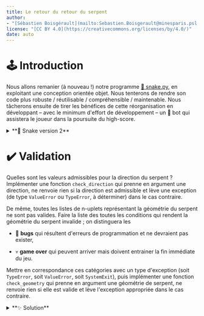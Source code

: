 ```yaml
---
title: Le retour du retour du serpent
author: 
- "[Sébastien Boisgérault](mailto:Sebastien.Boisgerault@minesparis.psl.eu), MINES Paris -- PSL"
license: "[CC BY 4.0](https://creativecommons.org/licenses/by/4.0/)"
date: auto
---
```



🕹️ Introduction
================================================================================

Nous allons remanier (à nouveau !) notre programme [🐍 snake.py](../snake-2/solutions/snake-v2.4.py),
en exploitant une conception orientée objet.
Nous tenterons de rendre son code plus robuste / réutilisable / compréhensible 
/ maintenable. 
Nous tâcherons ensuite de tirer les bénéfices de cette réorganisation 
en développant – avec le minimum d'effort de développement – 
un 🤖 bot qui assistera le joueur dans la poursuite du high-score. 


<details>
<summary>
**📄 Snake version 2**
</summary>

```python
# Python Standard Library
import random
import sys

# Pygame
import pygame

# Setup
# ------------------------------------------------------------
WIDTH = 30
HEIGHT = 30
CELL_SIZE = 20
FPS = 1.0
COLORS = {
    "background": [255, 255, 255],
    "snake": [0, 0, 0],
    "fruit": [255, 0, 0]
}
UP = [0, -1]
DOWN = [0, 1]
LEFT = [-1, 0]
RIGHT = [1, 0]
SNAPSHOT="snapshot.py"

# State
# ------------------------------------------------------------
snake = [
    [10, 15],
    [11, 15],
    [12, 15],
]
direction = DOWN
fruit = [10, 10]
score = 0

def save_state():
    state = {
        "snake": snake,
        "direction": direction,
        "fruit": fruit,
        "score": score
    }
    with open(SNAPSHOT, mode="w") as file:
        file.write(repr(state))

def load_state():
    global snake, direction, fruit, score
    with open(SNAPSHOT, mode="r", encoding="utf-8") as file:
        data = file.read()
    state = eval(data)
    snake = state["snake"]
    direction = state["direction"]
    fruit = state["fruit"]
    score = state["score"]    


# Helper Functions
# ------------------------------------------------------------
def init():
    pygame.init()
    screen = pygame.display.set_mode([CELL_SIZE*WIDTH, CELL_SIZE*HEIGHT])
    clock = pygame.time.Clock()
    return screen, clock

def draw(screen):
    screen.fill(COLORS["background"])
    for x, y in snake:
        rect = [x*CELL_SIZE, y*CELL_SIZE, CELL_SIZE, CELL_SIZE]
        pygame.draw.rect(screen, COLORS["snake"], rect)
    rect = [fruit[0]*CELL_SIZE, fruit[1]*CELL_SIZE, CELL_SIZE, CELL_SIZE]
    pygame.draw.rect(screen, COLORS["fruit"], rect)  
    pygame.display.set_caption(f"Score : {score}")

def set_direction(d):
    def action():
        global direction
        direction = d
    return action

def move_snake():
    global snake, score, fruit
    head = snake[-1]
    new_head = [
      head[0] + direction[0], 
      head[1] + direction[1]
    ]
    if new_head in snake:
        sys.exit()
    elif new_head[0] < 0 or new_head[0] >= WIDTH:
        sys.exit()
    elif new_head[1] < 0 or new_head[1] >= HEIGHT:
        sys.exit()
    if new_head == fruit:
        score = score + 1
        snake = snake + [new_head]
        fruit = [
            random.randint(0, WIDTH-1), 
            random.randint(0, HEIGHT-1)
        ]
    else:
        snake = snake[1:] + [new_head]

# Event Management
# ------------------------------------------------------------
KEY_BINDINGS = {
    "q": sys.exit,
    "up": set_direction(UP),
    "down": set_direction(DOWN),
    "left": set_direction(LEFT),
    "right": set_direction(RIGHT),
    "s": save_state,
    "l": load_state,
}

KEY_EVENT_HANDLER = {pygame.key.key_code(k): v for k, v in KEY_BINDINGS.items()}

def handle_events(events):
    for event in events:
        if event.type == pygame.QUIT:
            sys.exit()
        elif event.type == pygame.KEYDOWN:
            event_handler = KEY_EVENT_HANDLER.get(event.key)
            if event_handler:
                event_handler()

def wait_for_next_frame(clock):
    clock.tick(FPS)

# Main Loop
# ------------------------------------------------------------
try:
    load_state()
except FileNotFoundError:
    pass

screen, clock = init()
while True:
    events = pygame.event.get()
    handle_events(events)
    move_snake()
    draw(screen)
    pygame.display.update()
    wait_for_next_frame(clock)
```
</details>

✔️ Validation
================================================================================

Quelles sont les valeurs admissibles pour la direction du serpent ?
Implémenter une fonction `check_direction` qui prenne en argument une
direction, ne renvoie rien si la direction est admissible et lève une
exception (de type `ValueError` ou `TypeError`, à déterminer) dans le cas contraire.

De même, toutes les listes de n-uplets représentant la géométrie du serpent 
ne sont pas valides. Faire la liste des toutes les conditions qui rendent 
la géométrie du serpent invalide ; on distinguera les

  - 🐛 **bugs** qui résultent d'erreurs de programmation et ne devraient pas exister,

  - 💀 **game over** qui peuvent arriver mais doivent entrainer la fin immédiate du jeu.

Mettre en correspondance ces catégories avec un type d'exception (soit
`TypeError`, soit `ValueError`, soit `SystemExit`), puis
implémenter une fonction `check_geometry` qui prenne en argument une 
géométrie de serpent, ne renvoie rien si elle est valide et lève 
l'exception appropriée dans le cas contraire.

<details>
<summary>
**✨ Solution**
</summary>
```python
def check_direction(direction):
    valid_directions = list(DIRECTIONS.values())
    if (
        not isinstance(direction, list)
        or len(direction) != 2
        or not isinstance(direction[0], int)
        or not isinstance(direction[1], int)
    ):
        raise TypeError(f"{direction} is not a pair of integers")
    elif direction not in valid_directions:
        raise ValueError(f"{direction} is not in {valid_directions}")


def is_in_scope(tile):
    x, y = tile
    return 0 <= x < WIDTH and 0 <= y < HEIGHT


def check_geometry(geometry):
    if not all(
        isinstance(item, list)
        and len(item) == 2
        and isinstance(item[0], int)
        and isinstance(item[1], int)
        for item in geometry
    ):
        raise TypeError("all geometry items should be pairs of integers")
    if not geometry:
        raise ValueError("empty geometry")
    for i, item in enumerate(geometry[:-1]):
        next_item = geometry[i + 1]
        diff = (next_item[0] - item[0], next_item[1] - item[1])
        if abs(diff[0]) + abs(diff[1]) != 1:
            raise ValueError("non-connected snake geometry")
    if not all(is_in_scope(item) for item in geometry):
        raise SystemExit("snake out of bounds")

    for i, elt in enumerate(geometry):
        if elt in geometry[i+1:]:
            # at least one repeated item
            raise SystemExit("snake self-collision")
```
</details>


🐍 Un type `Snake`
================================================================================

Implémenter une classe `Snake` encapsulant la géométrie et la direction du
serpent :

```python
>>> geometry = [[10, 15], [11, 15], [12, 15]]
>>> direction = [0, 1]
>>> snake = Snake(geometry, direction)
```

Le constructeur de `Snake` doit vérifier que la géométrie et la direction
ou générer une erreur si cela n'est pas le cas. 
Stockez les arguments `geometry` et `direction` comme les attributs 
de même nom de l'instance snake.

```python
>>> snake.geometry
[[10, 15], [11, 15], [12, 15]]
>>> snake.direction
[0, 1]
```

A-t'on la garantie que ces attributs restent valides quel que soit l'usage
que le programmeur fasse de l'instance `snake` dans son code ? Faire
disparaître les attributs publics `geometry` et `direction` au profit
d'attributs privés `_geometry` et `_direction`, puis développer des
méthodes `get_direction` et `set_direction` permettant d'accéder à l'attribut
`_direction` en assurant sa validité 

```python
>>> snake.get_direction()
[0, 1]
>>> snake.set_direction([0, -1])
>>> snake.get_direction()
[0, -1]
```

⚠️ **Encapsulation.** Assurez-vous que `set_direction` soit bien la
seule façon de modifier la direction du serpent. En particulier,
vérifiez que l'on a bien le comportement ci-dessous :

```python
>>> direction = snake.get_direction()
>>> direction
[0, 1]
>>> direction[0] = 999
>>> snake.get_direction()
[0, 1]
```

Même chose pour `set_geometry`.

Enfin, associez aux accesseurs `get_direction`, `set_direction`, 
`get_geometry` et `set_geometry` des propriétés `geometry` et `direction`
et adapter le code client en conséquence.

Développez une propriété `head`, accessible uniquement en lecture,
renvoyant la tête du serpent.

```python
>>> snake.head
[12, 15]
```

<details>
<summary>
**✨ Solution**
</summary>
```python
import copy

class Snake:
    def __init__(self, geometry, direction):
        self.direction = direction
        self.geometry = geometry

    def get_direction(self):
        return copy.deepcopy(self._direction)

    def set_direction(self, direction):
        check_direction(direction)
        self._direction = copy.deepcopy(direction)

    direction = property(get_direction, set_direction)

    def get_geometry(self):
        return copy.deepcopy(self._geometry)

    def set_geometry(self, geometry):
        check_geometry(geometry)
        self._geometry = copy.deepcopy(geometry)

    geometry = property(get_geometry, set_geometry)

    def get_head(self):
        return self.geometry[-1]

    head = property(get_head)
```
</details>


🏃 En mouvement
================================================================================

Introduire une méthode `move` dans la classe `Snake` qui va mettre à jour
la géométrie du serpent en tenant compte de la direction courante du serpent
et de la position des fruits (à remettre à jour le cas échéant).

Adapter la boucle générale du programme  [🐍 snake.py](../snake-2/solutions/snake-v2.4.py) 
pour intégrer les développements de la classe `Snake`. Vérifier en y jouant que le comportement du jeu reste identique.


🗃️ Etat du jeu
================================================================================

Définir une classe `State` représentant l'état à un instant donné du programme.
On souhaite pouvoir initialiser cet état par un code de la forme

``` python
snake = Snake(
    geometry=[[10, 15], [11, 15], [12, 15]], 
    direction=DIRECTIONS["RIGHT"]
) 
state = State(snake=snake, fruit=[10, 10])
```

et que l'instance `state` expose les attributs `snake` et `fruit` (en lecture
et en écriture). 

Adapter le reste du code en conséquence. A-t'on encore besoin du mot-clé `global` ?
Pourquoi ?

Quelle autre type de fonctionnalité pourrait être prise en charge par la classe
`State` ?

🧱 Constantes
================================================================================


🧹 **Nettoyage de printemps !** 
Déplacer la définition des constantes du programme 
(`W, H, X, ...`) dans un fichier à part, `constants.py`,
puis les importer dans `snake.py` avec :

``` python
from constants import *
```

📄 Solution : [constants.py](solutions/constants.py)


⚙️ Moteur de jeu
================================================================================


On souhaite désormais séparer aussi nettement que possible le code qui relève 
spécifiquement de notre jeu et le code générique, commun à (presque) tous les
jeux. Ce dernier type de code formera les bases d'un moteur de jeu et sera
développé dans une classe `Game` du fichier `game.py`. Cette classe 
devra prendre en charge l'initialisation de `pygame`, la gestion des fps, 
la récupération des évènements, etc.

On souhaite pouvoir exploiter cette classe générique en définissant une
classe `SnakeGame` qui en dérive et qui régit le jeu du serpent. 
`SnakeGame` sera définie de la façon suivante (fichier complet : 📄 [snake.py](solutions/snake.py)) :

``` python
from game import Game

class SnakeGame(Game):
    def process_events(self, events):
        handle_events(events)
        move_snake()
    def draw(self):
        draw(self.screen)
```

Lorsque l'on invoque la commande `python snake.py`, le code suivant sera exécuté :

``` python
snake_game = SnakeGame(size=(X * W, Y * H), fps=FPS)
snake_game.start()
```


Développer la classe `Game` en conséquence !

📄 Solution : [game.py](solutions/game.py)


🤖 Pilote automatique
================================================================================


On souhaite faciliter la vie du joueur: lorsque celui-ci ne presse aucune touche
pendant une frame, votre programme devra prendre une décision à sa place pour
le rapprocher du fruit, en évitant de créer trop de collisions (au minimum:
en ne faisant jamais un demi-tour).

Développer une classe 🤖 `AutoSnakeGame` qui prenne en charge cette 
fonctionnalité quand on lance le jeu avec la commande `python autosnake.py`.

``` python
# Third-Party Libraries
import pygame as pg

# Local Modules
from constants import *
from snake import state, SnakeGame

class AutoSnakeGame(SnakeGame):
    pass # TODO!

snake_game = AutoSnakeGame(size=(X * W, Y * H), fps=FPS)
snake_game.start()
```

📄 Solution : [autosnake.py](solutions/autosnake.py)
